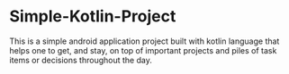 # Simple-Kotlin-Project


This is a simple android application project built with kotlin language that helps one to get, and stay, on top of important projects and piles of task items or decisions throughout the day.
